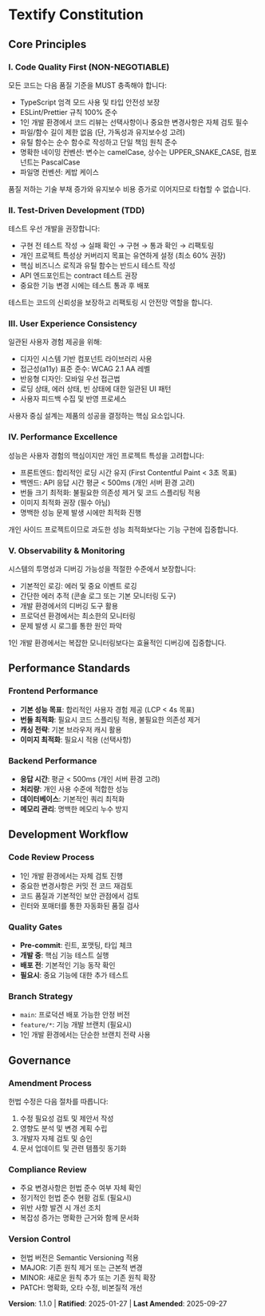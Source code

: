 <!--
Sync Impact Report:
Version change: 1.0.0 → 1.1.0
Modified principles:
- Code Quality First: 파일/함수 길이 제한 완화 (1인 개발 환경 고려)
- Performance Excellence: 성능 기준 완화 (개인 사이드 프로젝트 특성 반영)
- Test-Driven Development: 커버리지 요구사항 완화
Added sections: N/A
Removed sections: N/A
Templates requiring updates: ⚠ plan-template.md 성능 목표 수정 필요
Follow-up TODOs: 템플릿 동기화 필요
-->

# Textify Constitution

## Core Principles

### I. Code Quality First (NON-NEGOTIABLE)

모든 코드는 다음 품질 기준을 MUST 충족해야 합니다:

- TypeScript 엄격 모드 사용 및 타입 안전성 보장
- ESLint/Prettier 규칙 100% 준수
- 1인 개발 환경에서 코드 리뷰는 선택사항이나 중요한 변경사항은 자체 검토 필수
- 파일/함수 길이 제한 없음 (단, 가독성과 유지보수성 고려)
- 유틸 함수는 순수 함수로 작성하고 단일 책임 원칙 준수
- 명확한 네이밍 컨벤션: 변수는 camelCase, 상수는 UPPER_SNAKE_CASE, 컴포넌트는 PascalCase
- 파일명 컨벤션: 케밥 케이스

품질 저하는 기술 부채 증가와 유지보수 비용 증가로 이어지므로 타협할 수 없습니다.

### II. Test-Driven Development (TDD)

테스트 우선 개발을 권장합니다:

- 구현 전 테스트 작성 → 실패 확인 → 구현 → 통과 확인 → 리팩토링
- 개인 프로젝트 특성상 커버리지 목표는 유연하게 설정 (최소 60% 권장)
- 핵심 비즈니스 로직과 유틸 함수는 반드시 테스트 작성
- API 엔드포인트는 contract 테스트 권장
- 중요한 기능 변경 시에는 테스트 통과 후 배포

테스트는 코드의 신뢰성을 보장하고 리팩토링 시 안전망 역할을 합니다.

### III. User Experience Consistency

일관된 사용자 경험 제공을 위해:

- 디자인 시스템 기반 컴포넌트 라이브러리 사용
- 접근성(a11y) 표준 준수: WCAG 2.1 AA 레벨
- 반응형 디자인: 모바일 우선 접근법
- 로딩 상태, 에러 상태, 빈 상태에 대한 일관된 UI 패턴
- 사용자 피드백 수집 및 반영 프로세스

사용자 중심 설계는 제품의 성공을 결정하는 핵심 요소입니다.

### IV. Performance Excellence

성능은 사용자 경험의 핵심이지만 개인 프로젝트 특성을 고려합니다:

- 프론트엔드: 합리적인 로딩 시간 유지 (First Contentful Paint < 3초 목표)
- 백엔드: API 응답 시간 평균 < 500ms (개인 서버 환경 고려)
- 번들 크기 최적화: 불필요한 의존성 제거 및 코드 스플리팅 적용
- 이미지 최적화 권장 (필수 아님)
- 명백한 성능 문제 발생 시에만 최적화 진행

개인 사이드 프로젝트이므로 과도한 성능 최적화보다는 기능 구현에 집중합니다.

### V. Observability & Monitoring

시스템의 투명성과 디버깅 가능성을 적절한 수준에서 보장합니다:

- 기본적인 로깅: 에러 및 중요 이벤트 로깅
- 간단한 에러 추적 (콘솔 로그 또는 기본 모니터링 도구)
- 개발 환경에서의 디버깅 도구 활용
- 프로덕션 환경에서는 최소한의 모니터링
- 문제 발생 시 로그를 통한 원인 파악

1인 개발 환경에서는 복잡한 모니터링보다는 효율적인 디버깅에 집중합니다.

## Performance Standards

### Frontend Performance

- **기본 성능 목표**: 합리적인 사용자 경험 제공 (LCP < 4s 목표)
- **번들 최적화**: 필요시 코드 스플리팅 적용, 불필요한 의존성 제거
- **캐싱 전략**: 기본 브라우저 캐시 활용
- **이미지 최적화**: 필요시 적용 (선택사항)

### Backend Performance

- **응답 시간**: 평균 < 500ms (개인 서버 환경 고려)
- **처리량**: 개인 사용 수준에 적합한 성능
- **데이터베이스**: 기본적인 쿼리 최적화
- **메모리 관리**: 명백한 메모리 누수 방지

## Development Workflow

### Code Review Process

- 1인 개발 환경에서는 자체 검토 진행
- 중요한 변경사항은 커밋 전 코드 재검토
- 코드 품질과 기본적인 보안 관점에서 검토
- 린터와 포매터를 통한 자동화된 품질 검사

### Quality Gates

- **Pre-commit**: 린트, 포맷팅, 타입 체크
- **개발 중**: 핵심 기능 테스트 실행
- **배포 전**: 기본적인 기능 동작 확인
- **필요시**: 중요 기능에 대한 추가 테스트

### Branch Strategy

- `main`: 프로덕션 배포 가능한 안정 버전
- `feature/*`: 기능 개발 브랜치 (필요시)
- 1인 개발 환경에서는 단순한 브랜치 전략 사용

## Governance

### Amendment Process

헌법 수정은 다음 절차를 따릅니다:

1. 수정 필요성 검토 및 제안서 작성
2. 영향도 분석 및 변경 계획 수립
3. 개발자 자체 검토 및 승인
4. 문서 업데이트 및 관련 템플릿 동기화

### Compliance Review

- 주요 변경사항은 헌법 준수 여부 자체 확인
- 정기적인 헌법 준수 현황 검토 (필요시)
- 위반 사항 발견 시 개선 조치
- 복잡성 증가는 명확한 근거와 함께 문서화

### Version Control

- 헌법 버전은 Semantic Versioning 적용
- MAJOR: 기존 원칙 제거 또는 근본적 변경
- MINOR: 새로운 원칙 추가 또는 기존 원칙 확장
- PATCH: 명확화, 오타 수정, 비본질적 개선

**Version**: 1.1.0 | **Ratified**: 2025-01-27 | **Last Amended**: 2025-09-27
